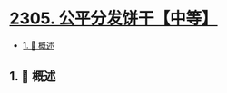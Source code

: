 # [2305. 公平分发饼干【中等】](https://github.com/Tdahuyou/TNotes.leetcode/tree/main/notes/2305.%20%E5%85%AC%E5%B9%B3%E5%88%86%E5%8F%91%E9%A5%BC%E5%B9%B2%E3%80%90%E4%B8%AD%E7%AD%89%E3%80%91)

<!-- region:toc -->

- [1. 📝 概述](#1--概述)

<!-- endregion:toc -->

## 1. 📝 概述
